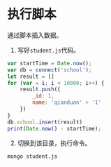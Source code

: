 # 执行脚本

通过脚本插入数据。

1. 写好`student.js`代码。

``` js
var startTime = Date.now();
var db = connect('school');
let result = []
for (var = i; i < 10000; i++) {
    result.push({
        _id: 1,
        name: 'qianduan' + '1'
    })
}
db.school.insert(result)
print(Date.now() - startTime);
```

2. 切换到该目录，执行命令。

``` sh
mongo student.js
```
